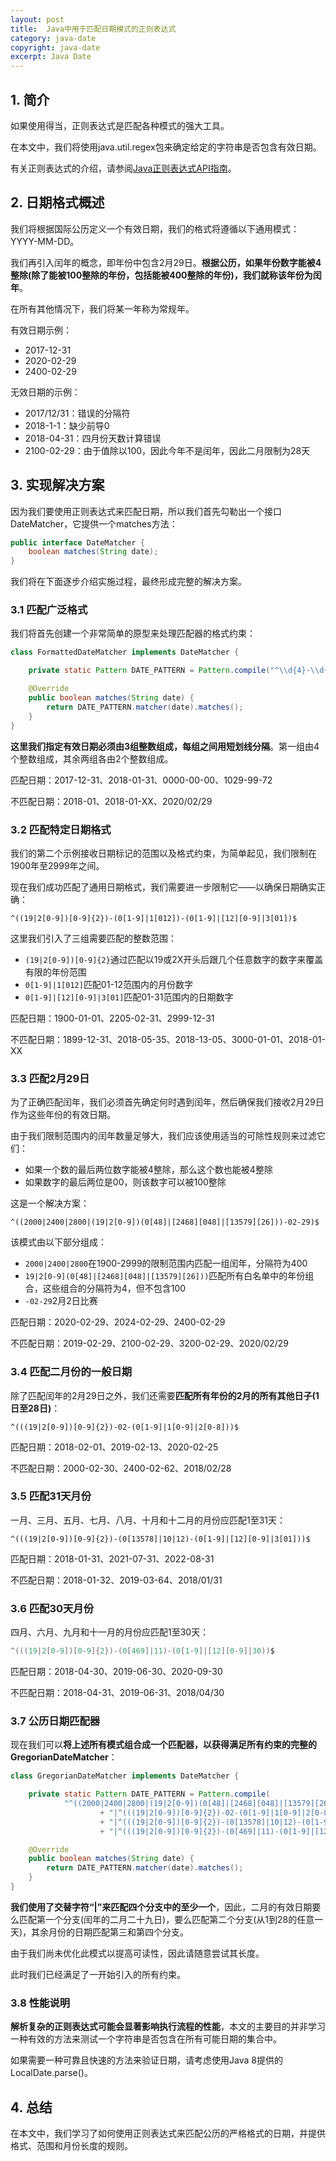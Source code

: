 ```yaml
---
layout: post
title:  Java中用于匹配日期模式的正则表达式
category: java-date
copyright: java-date
excerpt: Java Date
---
```


## 1. 简介

如果使用得当，正则表达式是匹配各种模式的强大工具。

在本文中，我们将使用java.util.regex包来确定给定的字符串是否包含有效日期。

有关正则表达式的介绍，请参阅[Java正则表达式API指南](https://www.baeldung.com/regular-expressions-java)。

## 2. 日期格式概述

我们将根据国际公历定义一个有效日期，我们的格式将遵循以下通用模式：YYYY-MM-DD。

我们再引入闰年的概念，即年份中包含2月29日。**根据公历，如果年份数字能被4整除(除了能被100整除的年份，包括能被400整除的年份)，我们就称该年份为闰年**。

在所有其他情况下，我们将某一年称为常规年。

有效日期示例：

- 2017-12-31
- 2020-02-29
- 2400-02-29

无效日期的示例：

- 2017/12/31：错误的分隔符
- 2018-1-1：缺少前导0
- 2018-04-31：四月份天数计算错误
- 2100-02-29：由于值除以100，因此今年不是闰年，因此二月限制为28天

## 3. 实现解决方案

因为我们要使用正则表达式来匹配日期，所以我们首先勾勒出一个接口DateMatcher，它提供一个matches方法：

```java
public interface DateMatcher {
    boolean matches(String date);
}
```

我们将在下面逐步介绍实施过程，最终形成完整的解决方案。

### 3.1 匹配广泛格式

我们将首先创建一个非常简单的原型来处理匹配器的格式约束：

```java
class FormattedDateMatcher implements DateMatcher {

    private static Pattern DATE_PATTERN = Pattern.compile("^\\d{4}-\\d{2}-\\d{2}$");

    @Override
    public boolean matches(String date) {
        return DATE_PATTERN.matcher(date).matches();
    }
}
```

**这里我们指定有效日期必须由3组整数组成，每组之间用短划线分隔**。第一组由4个整数组成，其余两组各由2个整数组成。

匹配日期：2017-12-31、2018-01-31、0000-00-00、1029-99-72

不匹配日期：2018-01、2018-01-XX、2020/02/29

### 3.2 匹配特定日期格式

我们的第二个示例接收日期标记的范围以及格式约束，为简单起见，我们限制在1900年至2999年之间。

现在我们成功匹配了通用日期格式，我们需要进一步限制它——以确保日期确实正确：

```text
^((19|2[0-9])[0-9]{2})-(0[1-9]|1[012])-(0[1-9]|[12][0-9]|3[01])$
```

这里我们引入了三组需要匹配的整数范围：

- `(19|2[0-9])[0-9]{2}`通过匹配以19或2X开头后跟几个任意数字的数字来覆盖有限的年份范围
- `0[1-9]|1[012]`匹配01-12范围内的月份数字
- `0[1-9]|[12][0-9]|3[01]`匹配01-31范围内的日期数字

匹配日期：1900-01-01、2205-02-31、2999-12-31

不匹配日期：1899-12-31、2018-05-35、2018-13-05、3000-01-01、2018-01-XX

### 3.3 匹配2月29日

为了正确匹配闰年，我们必须首先确定何时遇到闰年，然后确保我们接收2月29日作为这些年份的有效日期。

由于我们限制范围内的闰年数量足够大，我们应该使用适当的可除性规则来过滤它们：

- 如果一个数的最后两位数字能被4整除，那么这个数也能被4整除
- 如果数字的最后两位是00，则该数字可以被100整除

这是一个解决方案：

```text
^((2000|2400|2800|(19|2[0-9])(0[48]|[2468][048]|[13579][26]))-02-29)$
```

该模式由以下部分组成：

- `2000|2400|2800`在1900-2999的限制范围内匹配一组闰年，分隔符为400
- `19|2[0-9](0[48]|[2468][048]|[13579][26]))`匹配所有白名单中的年份组合，这些组合的分隔符为4，但不包含100
- `-02-29`2月2日比赛

匹配日期：2020-02-29、2024-02-29、2400-02-29

不匹配日期：2019-02-29、2100-02-29、3200-02-29、2020/02/29

### 3.4 匹配二月份的一般日期

除了匹配闰年的2月29日之外，我们还需要**匹配所有年份的2月的所有其他日子(1日至28日)**：

```text
^(((19|2[0-9])[0-9]{2})-02-(0[1-9]|1[0-9]|2[0-8]))$
```

匹配日期：2018-02-01、2019-02-13、2020-02-25

不匹配日期：2000-02-30、2400-02-62、2018/02/28

### 3.5 匹配31天月份

一月、三月、五月、七月、八月、十月和十二月的月份应匹配1至31天：

```text
^(((19|2[0-9])[0-9]{2})-(0[13578]|10|12)-(0[1-9]|[12][0-9]|3[01]))$
```

匹配日期：2018-01-31、2021-07-31、2022-08-31

不匹配日期：2018-01-32、2019-03-64、2018/01/31

### 3.6 匹配30天月份

四月、六月、九月和十一月的月份应匹配1至30天：

```java
^(((19|2[0-9])[0-9]{2})-(0[469]|11)-(0[1-9]|[12][0-9]|30))$
```

匹配日期：2018-04-30、2019-06-30、2020-09-30

不匹配日期：2018-04-31、2019-06-31、2018/04/30

### 3.7 公历日期匹配器

现在我们可以**将上述所有模式组合成一个匹配器，以获得满足所有约束的完整的GregorianDateMatcher**：

```java
class GregorianDateMatcher implements DateMatcher {

    private static Pattern DATE_PATTERN = Pattern.compile(
            "^((2000|2400|2800|(19|2[0-9])(0[48]|[2468][048]|[13579][26]))-02-29)$"
                    + "|^(((19|2[0-9])[0-9]{2})-02-(0[1-9]|1[0-9]|2[0-8]))$"
                    + "|^(((19|2[0-9])[0-9]{2})-(0[13578]|10|12)-(0[1-9]|[12][0-9]|3[01]))$"
                    + "|^(((19|2[0-9])[0-9]{2})-(0[469]|11)-(0[1-9]|[12][0-9]|30))$");

    @Override
    public boolean matches(String date) {
        return DATE_PATTERN.matcher(date).matches();
    }
}
```

**我们使用了交替字符“|”来匹配四个分支中的至少一个**，因此，二月的有效日期要么匹配第一个分支(闰年的二月二十九日)，要么匹配第二个分支(从1到28的任意一天)，其余月份的日期匹配第三和第四个分支。

由于我们尚未优化此模式以提高可读性，因此请随意尝试其长度。

此时我们已经满足了一开始引入的所有约束。

### 3.8 性能说明

**解析复杂的正则表达式可能会显著影响执行流程的性能**，本文的主要目的并非学习一种有效的方法来测试一个字符串是否包含在所有可能日期的集合中。

如果需要一种可靠且快速的方法来验证日期，请考虑使用Java 8提供的LocalDate.parse()。

## 4. 总结

在本文中，我们学习了如何使用正则表达式来匹配公历的严格格式的日期，并提供格式、范围和月份长度的规则。